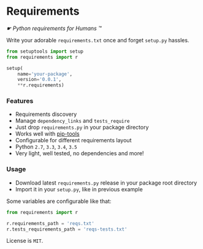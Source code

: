 # Requirements

*☛ Python requirements for Humans ™*

Write your adorable `requirements.txt` once and forget `setup.py` hassles.

```python
from setuptools import setup
from requirements import r

setup(
    name='your-package',
    version='0.0.1',
    **r.requirements)
```

### Features

* Requirements discovery
* Manage `dependency_links` and `tests_require`
* Just drop `requirements.py` in your package directory
* Works well with [pip-tools](https://github.com/nvie/pip-tools)
* Configurable for different requirements layout
* Python `2.7`, `3.3`, `3.4`, `3.5`
* Very light, well tested, no dependencies and more!


### Usage

* Download latest `requirements.py` release in your package root directory
* Import it in your `setup.py`, like in previous example

Some variables are configurable like that:

```python
from requirements import r

r.requirements_path = 'reqs.txt'
r.tests_requirements_path = 'reqs-tests.txt'
```

License is `MIT`.
